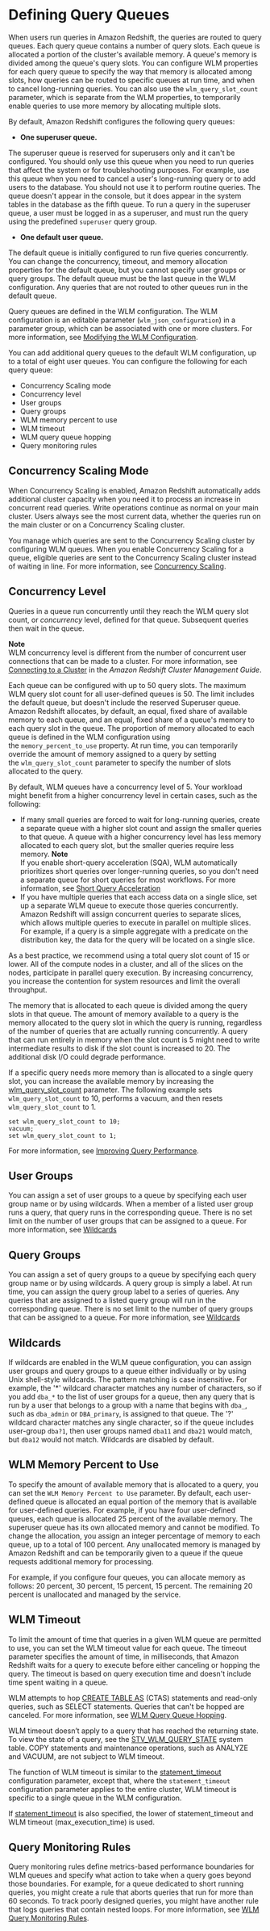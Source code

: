 # Defining Query Queues<a name="cm-c-defining-query-queues"></a>

When users run queries in Amazon Redshift, the queries are routed to query queues\. Each query queue contains a number of query slots\. Each queue is allocated a portion of the cluster's available memory\. A queue's memory is divided among the queue's query slots\. You can configure WLM properties for each query queue to specify the way that memory is allocated among slots, how queries can be routed to specific queues at run time, and when to cancel long\-running queries\. You can also use the `wlm_query_slot_count` parameter, which is separate from the WLM properties, to temporarily enable queries to use more memory by allocating multiple slots\. 

By default, Amazon Redshift configures the following query queues:
+  **One superuser queue\.** 

  The superuser queue is reserved for superusers only and it can't be configured\. You should only use this queue when you need to run queries that affect the system or for troubleshooting purposes\. For example, use this queue when you need to cancel a user's long\-running query or to add users to the database\. You should not use it to perform routine queries\. The queue doesn't appear in the console, but it does appear in the system tables in the database as the fifth queue\. To run a query in the superuser queue, a user must be logged in as a superuser, and must run the query using the predefined `superuser` query group\.
+  **One default user queue\.** 

  The default queue is initially configured to run five queries concurrently\. You can change the concurrency, timeout, and memory allocation properties for the default queue, but you cannot specify user groups or query groups\. The default queue must be the last queue in the WLM configuration\. Any queries that are not routed to other queues run in the default queue\. 

Query queues are defined in the WLM configuration\. The WLM configuration is an editable parameter \(`wlm_json_configuration`\) in a parameter group, which can be associated with one or more clusters\. For more information, see [Modifying the WLM Configuration](cm-c-modifying-wlm-configuration.md)\.

You can add additional query queues to the default WLM configuration, up to a total of eight user queues\. You can configure the following for each query queue: 
+ Concurrency Scaling mode 
+ Concurrency level 
+ User groups 
+ Query groups 
+ WLM memory percent to use
+ WLM timeout
+ WLM query queue hopping
+ Query monitoring rules

## Concurrency Scaling Mode<a name="concurrency-scaling-mode"></a>

When Concurrency Scaling is enabled, Amazon Redshift automatically adds additional cluster capacity when you need it to process an increase in concurrent read queries\. Write operations continue as normal on your main cluster\. Users always see the most current data, whether the queries run on the main cluster or on a Concurrency Scaling cluster\. 

You manage which queries are sent to the Concurrency Scaling cluster by configuring WLM queues\. When you enable Concurrency Scaling for a queue, eligible queries are sent to the Concurrency Scaling cluster instead of waiting in line\. For more information, see [Concurrency Scaling](concurrency-scaling.md)\.

## Concurrency Level<a name="cm-c-defining-query-queues-concurrency-level"></a>

Queries in a queue run concurrently until they reach the WLM query slot count, or *concurrency* level, defined for that queue\. Subsequent queries then wait in the queue\. 

**Note**  
WLM concurrency level is different from the number of concurrent user connections that can be made to a cluster\.  For more information, see [Connecting to a Cluster](https://docs.aws.amazon.com/redshift/latest/mgmt/connecting-to-cluster.html) in the *Amazon Redshift Cluster Management Guide*\.

Each queue can be configured with up to 50 query slots\. The maximum WLM query slot count for all user\-defined queues is 50\. The limit includes the default queue, but doesn't include the reserved Superuser queue\. Amazon Redshift allocates, by default, an equal, fixed share of available memory to each queue, and an equal, fixed share of a queue's memory to each query slot in the queue\. The proportion of memory allocated to each queue is defined in the WLM configuration using the `memory_percent_to_use` property\. At run time, you can temporarily override the amount of memory assigned to a query by setting the `wlm_query_slot_count` parameter to specify the number of slots allocated to the query\.

By default, WLM queues have a concurrency level of 5\. Your workload might benefit from a higher concurrency level in certain cases, such as the following:
+ If many small queries are forced to wait for long\-running queries, create a separate queue with a higher slot count and assign the smaller queries to that queue\. A queue with a higher concurrency level has less memory allocated to each query slot, but the smaller queries require less memory\.
**Note**  
If you enable short\-query acceleration \(SQA\), WLM automatically prioritizes short queries over longer\-running queries, so you don't need a separate queue for short queries for most workflows\. For more information, see [Short Query Acceleration](wlm-short-query-acceleration.md)
+ If you have multiple queries that each access data on a single slice, set up a separate WLM queue to execute those queries concurrently\. Amazon Redshift will assign concurrent queries to separate slices, which allows multiple queries to execute in parallel on multiple slices\. For example, if a query is a simple aggregate with a predicate on the distribution key, the data for the query will be located on a single slice\. 

As a best practice, we recommend using a total query slot count of 15 or lower\. All of the compute nodes in a cluster, and all of the slices on the nodes, participate in parallel query execution\. By increasing concurrency, you increase the contention for system resources and limit the overall throughput\. 

The memory that is allocated to each queue is divided among the query slots in that queue\. The amount of memory available to a query is the memory allocated to the query slot in which the query is running, regardless of the number of queries that are actually running concurrently\. A query that can run entirely in memory when the slot count is 5 might need to write intermediate results to disk if the slot count is increased to 20\. The additional disk I/O could degrade performance\. 

If a specific query needs more memory than is allocated to a single query slot, you can increase the available memory by increasing the [wlm\_query\_slot\_count](r_wlm_query_slot_count.md) parameter\. The following example sets `wlm_query_slot_count` to 10, performs a vacuum, and then resets `wlm_query_slot_count` to 1\. 

```
set wlm_query_slot_count to 10; 
vacuum; 
set wlm_query_slot_count to 1;
```

For more information, see [Improving Query Performance](query-performance-improvement-opportunities.md)\. 

## User Groups<a name="cm-c-defining-query-queues-user-groups"></a>

You can assign a set of user groups to a queue by specifying each user group name or by using wildcards\. When a member of a listed user group runs a query, that query runs in the corresponding queue\. There is no set limit on the number of user groups that can be assigned to a queue\. For more information, see [Wildcards](#wlm-wildcards)

## Query Groups<a name="cm-c-defining-query-queues-query-groups"></a>

You can assign a set of query groups to a queue by specifying each query group name or by using wildcards\. A query group is simply a label\. At run time, you can assign the query group label to a series of queries\. Any queries that are assigned to a listed query group will run in the corresponding queue\. There is no set limit to the number of query groups that can be assigned to a queue\. For more information, see [Wildcards](#wlm-wildcards)

## Wildcards<a name="wlm-wildcards"></a>

If wildcards are enabled in the WLM queue configuration, you can assign user groups and query groups to a queue either individually or by using Unix shell\-style wildcards\. The pattern matching is case insensitive\. For example, the '\*' wildcard character matches any number of characters, so if you add `dba_*` to the list of user groups for a queue, then any query that is run by a user that belongs to a group with a name that begins with `dba_`, such as `dba_admin` or `DBA_primary`, is assigned to that queue\. The '?' wildcard character matches any single character, so if the queue includes user\-group `dba?1`, then user groups named `dba11` and `dba21` would match, but `dba12` would not match\. Wildcards are disabled by default\.

## WLM Memory Percent to Use<a name="wlm-memory-percent"></a>

To specify the amount of available memory that is allocated to a query, you can set the `WLM Memory Percent to Use` parameter\. By default, each user\-defined queue is allocated an equal portion of the memory that is available for user\-defined queries\. For example, if you have four user\-defined queues, each queue is allocated 25 percent of the available memory\. The superuser queue has its own allocated memory and cannot be modified\. To change the allocation, you assign an integer percentage of memory to each queue, up to a total of 100 percent\. Any unallocated memory is managed by Amazon Redshift and can be temporarily given to a queue if the queue requests additional memory for processing\. 

For example, if you configure four queues, you can allocate memory as follows: 20 percent, 30 percent, 15 percent, 15 percent\. The remaining 20 percent is unallocated and managed by the service\.

## WLM Timeout<a name="wlm-timeout"></a>

To limit the amount of time that queries in a given WLM queue are permitted to use, you can set the WLM timeout value for each queue\. The timeout parameter specifies the amount of time, in milliseconds, that Amazon Redshift waits for a query to execute before either canceling or hopping the query\. The timeout is based on query execution time and doesn't include time spent waiting in a queue\. 

WLM attempts to hop [CREATE TABLE AS](r_CREATE_TABLE_AS.md) \(CTAS\) statements and read\-only queries, such as SELECT statements\. Queries that can't be hopped are canceled\. For more information, see [WLM Query Queue Hopping](wlm-queue-hopping.md)\.

WLM timeout doesn’t apply to a query that has reached the returning state\. To view the state of a query, see the [STV\_WLM\_QUERY\_STATE](r_STV_WLM_QUERY_STATE.md) system table\. COPY statements and maintenance operations, such as ANALYZE and VACUUM, are not subject to WLM timeout\.

The function of WLM timeout is similar to the [statement\_timeout](r_statement_timeout.md) configuration parameter, except that, where the `statement_timeout` configuration parameter applies to the entire cluster, WLM timeout is specific to a single queue in the WLM configuration\. 

If [statement\_timeout](r_statement_timeout.md) is also specified, the lower of statement\_timeout and WLM timeout \(max\_execution\_time\) is used\. 

## Query Monitoring Rules<a name="wlm-query-monitoring-rules"></a>

Query monitoring rules define metrics\-based performance boundaries for WLM queues and specify what action to take when a query goes beyond those boundaries\. For example, for a queue dedicated to short running queries, you might create a rule that aborts queries that run for more than 60 seconds\. To track poorly designed queries, you might have another rule that logs queries that contain nested loops\. For more information, see [WLM Query Monitoring Rules](cm-c-wlm-query-monitoring-rules.md)\.